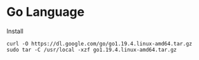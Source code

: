 # Go Language

Install

```
curl -O https://dl.google.com/go/go1.19.4.linux-amd64.tar.gz
sudo tar -C /usr/local -xzf go1.19.4.linux-amd64.tar.gz
```
